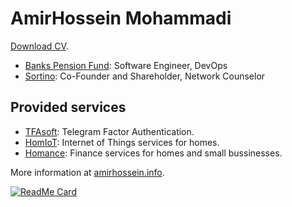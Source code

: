 # AmirHossein Mohammadi

[Download CV](https://cdn.amirhossein.info/cv/amirhossein-mohammadi-cv.en.pdf).

- [Banks Pension Fund](https://sbbiran.ir): Software Engineer, DevOps
- [Sortino](https://sortinio.ir): Co-Founder and Shareholder, Network Counselor
 
## Provided services

- [TFAsoft](https://github.com/tfasoft): Telegram Factor Authentication.
- [HomIoT](https://github.com/HomIoT): Internet of Things services for homes.
- [Homance](https://github.com/Homance): Finance services for homes and small bussinesses.

More information at [amirhossein.info](https://amirhossein.info).

[![ReadMe Card](https://github-readme-stats.vercel.app/api?username=BlackIQ&show_icons=true&count_private=true)](#)
